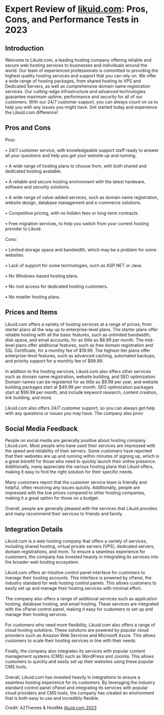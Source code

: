 <h1>Expert Review of <a href="https://a2themes.com/likuidcom-reviews">likuid.com</a>: Pros, Cons, and Performance Tests in 2023</h1>
<h2>Introduction</h2>
Welcome to Likuid.com, a leading hosting company offering reliable and secure web hosting services to businesses and individuals around the world. Our team of experienced professionals is committed to providing the highest quality hosting services and support that you can rely on. We offer a wide range of hosting packages, from shared hosting to VPS and Dedicated Servers, as well as comprehensive domain name registration services. Our cutting-edge infrastructure and advanced technologies guarantee maximum uptime, performance and security for all of our customers. With our 24/7 customer support, you can always count on us to help you with any issues you might have. Get started today and experience the Likuid.com difference!
<h2>Pros and Cons</h2>
Pros:<br><br>• 24/7 customer service, with knowledgeable support staff ready to answer all your questions and help you get your website up and running.<br><br>• A wide range of hosting plans to choose from, with both shared and dedicated hosting available.<br><br>• A reliable and secure hosting environment with the latest hardware, software and security solutions.<br><br>• A wide range of value-added services, such as domain name registration, website design, database management and e-commerce solutions.<br><br>• Competitive pricing, with no hidden fees or long-term contracts.<br><br>• Free migration services, to help you switch from your current hosting provider to Likuid.<br><br>Cons:<br><br>• Limited storage space and bandwidth, which may be a problem for some websites.<br><br>• Lack of support for some technologies, such as ASP.NET or Java.<br><br>• No Windows-based hosting plans.<br><br>• No root access for dedicated hosting customers.<br><br>• No reseller hosting plans.
<h2>Prices and Items</h2>
Likuid.com offers a variety of hosting services at a range of prices, from starter plans all the way up to enterprise-level plans. The starter plans offer reliable hosting with all the basic features, such as unlimited bandwidth, disk space, and email accounts, for as little as $8.99 per month. The mid-level plans offer additional features, such as free domain registration and SSL Certificate, for a monthly fee of $19.99. The highest-tier plans offer enterprise-level features, such as advanced caching, automated backups, and priority support for a monthly fee of $99.99.<br><br>In addition to the hosting services, Likuid.com also offers other services such as domain name registration, website building, and SEO optimization. Domain names can be registered for as little as $9.99 per year, and website building packages start at $49.99 per month. SEO optimization packages start at $99.99 per month, and include keyword research, content creation, link building, and more.<br><br>Likuid.com also offers 24/7 customer support, so you can always get help with any questions or issues you may have. The company also provi
<h2>Social Media Feedback</h2>
People on social media are generally positive about hosting company Likuid.com. Most people who have used their services are impressed with the speed and reliability of their servers. Some customers have reported that their websites are up and running within minutes of signing up, which is a great benefit for those who need to quickly launch their online presence. Additionally, many appreciate the various hosting plans that Likuid offers, making it easy to find the right solution for their specific needs.<br><br>Many customers report that the customer service team is friendly and helpful, often resolving any issues quickly. Additionally, people are impressed with the low prices compared to other hosting companies, making it a great option for those on a budget.<br><br>Overall, people are generally pleased with the services that Likuid provides and many recommend their services to friends and family.
<h2>Integration Details</h2>
Likuid.com is a web hosting company that offers a variety of services, including shared hosting, virtual private servers (VPS), dedicated servers, domain registrations, and more. To ensure a seamless experience for customers, the company has invested heavily in integrating its services into the broader web hosting ecosystem.<br><br>Likuid.com offers an intuitive control panel interface for customers to manage their hosting accounts. This interface is powered by cPanel, the industry standard for web hosting control panels. This allows customers to easily set up and manage their hosting services with minimal effort.<br><br>The company also offers a range of additional services such as application hosting, database hosting, and email hosting. These services are integrated with the cPanel control panel, making it easy for customers to set up and manage their hosting services.<br><br>For customers who need more flexibility, Likuid.com also offers a range of cloud hosting solutions. These solutions are powered by popular cloud providers such as Amazon Web Services and Microsoft Azure. This allows customers to scale their hosting services in line with their needs.<br><br>Finally, the company also integrates its services with popular content management systems (CMS) such as WordPress and Joomla. This allows customers to quickly and easily set up their websites using these popular CMS tools.<br><br>Overall, Likuid.com has invested heavily in integrations to ensure a seamless hosting experience for its customers. By leveraging the industry standard control panel cPanel and integrating its services with popular cloud providers and CMS tools, the company has created an environment that is both easy to use and incredibly flexible.
<p>Credit: A2Themes & HostMe <a href="https://a2themes.com/likuidcom-reviews">likuid.com 2023</a></p>